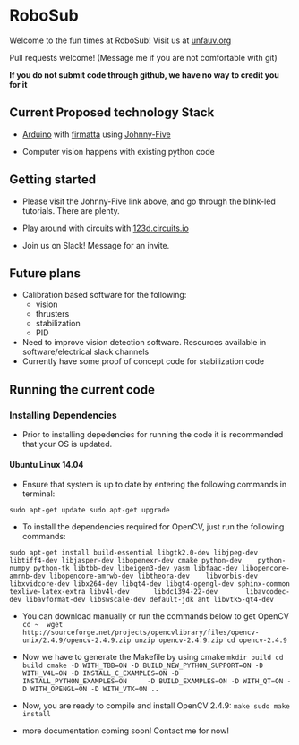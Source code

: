 # RoboSub

Welcome to the fun times at RoboSub! Visit us at [unfauv.org](http://unfauv.org)

Pull requests welcome! (Message me if you are not comfortable with git)

**If you do not submit code through github, we have no way to credit you for it**

## Current Proposed technology Stack

- [Arduino](https://www.arduino.cc/) with [firmatta](https://www.arduino.cc/en/Reference/Firmata) using [Johnny-Five](https://github.com/rwaldron/johnny-five)

- Computer vision happens with existing python code

## Getting started

- Please visit the Johnny-Five link above, and go through the blink-led tutorials. There are plenty.
- Play around with circuits with [123d.circuits.io](https://123d.circuits.io/lab)

- Join us on Slack! Message for an invite.

## Future plans

- Calibration based software for the following:
  - vision
  - thrusters
  - stabilization
  - PID
- Need to improve vision detection software. Resources available in software/electrical slack channels
- Currently have some proof of concept code for stabilization code

## Running the current code

### Installing Dependencies 

 - Prior to installing depedencies for running the code it is recommended that your OS is updated. 
 
 #### Ubuntu Linux 14.04 

  - Ensure that system is up to date by entering the following commands in terminal: 

  `sudo apt-get update
   sudo apt-get upgrade`

  - To install the dependencies required for OpenCV, just run the following commands:

  `sudo apt-get install build-essential libgtk2.0-dev libjpeg-dev libtiff4-dev libjasper-dev libopenexr-dev cmake python-dev    python-numpy python-tk libtbb-dev libeigen3-dev yasm libfaac-dev libopencore-amrnb-dev libopencore-amrwb-dev libtheora-dev    libvorbis-dev   libxvidcore-dev libx264-dev libqt4-dev libqt4-opengl-dev sphinx-common texlive-latex-extra libv4l-dev      libdc1394-22-dev       libavcodec-dev libavformat-dev libswscale-dev default-jdk ant libvtk5-qt4-dev`

  - You can download manually or run the commands below to get OpenCV
  `cd ~ 
   wget http://sourceforge.net/projects/opencvlibrary/files/opencv-unix/2.4.9/opencv-2.4.9.zip
  unzip opencv-2.4.9.zip
  cd opencv-2.4.9`

  - Now we have to generate the Makefile by using cmake
   `mkdir build cd build cmake -D WITH_TBB=ON -D BUILD_NEW_PYTHON_SUPPORT=ON -D WITH_V4L=ON -D INSTALL_C_EXAMPLES=ON -D         INSTALL_PYTHON_EXAMPLES=ON     -D BUILD_EXAMPLES=ON -D WITH_QT=ON -D WITH_OPENGL=ON -D WITH_VTK=ON .. `

  - Now, you are ready to compile and install OpenCV 2.4.9:
    `make sudo make install`



- more documentation coming soon! Contact me for now!
